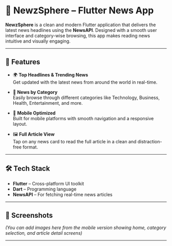 # 📰 NewzSphere – Flutter News App

**NewzSphere** is a clean and modern Flutter application that delivers the latest news headlines using the **NewsAPI**. Designed with a smooth user interface and category-wise browsing, this app makes reading news intuitive and visually engaging.

---

## 🚀 Features

- 🌍 **Top Headlines & Trending News**  
  Get updated with the latest news from around the world in real-time.

- 📂 **News by Category**  
  Easily browse through different categories like Technology, Business, Health, Entertainment, and more.

- 📱 **Mobile Optimized**  
  Built for mobile platforms with smooth navigation and a responsive layout.

- 🖼️ **Full Article View**  
  Tap on any news card to read the full article in a clean and distraction-free format.

---

## 🛠️ Tech Stack

- **Flutter** – Cross-platform UI toolkit  
- **Dart** – Programming language  
- **NewsAPI** – For fetching real-time news articles

---

## 📸 Screenshots

*(You can add images here from the mobile version showing home, category selection, and article detail screens)*

---
